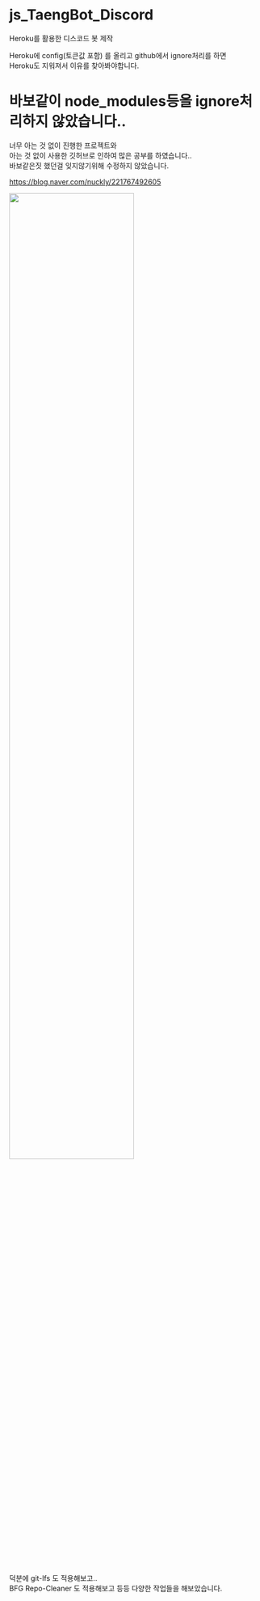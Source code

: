 # js_TaengBot_Discord
Heroku를 활용한 디스코드 봇 제작

Heroku에 config(토큰값 포함) 를 올리고 github에서 ignore처리를 하면<br/>
Heroku도 지워져서 이유를 찾아봐야합니다.

# 바보같이 node_modules등을 ignore처리하지 않았습니다..
너무 아는 것 없이 진행한 프로젝트와
<br/>아는 것 없이 사용한 깃허브로 인하여 많은 공부를 하였습니다..
<br/>바보같은짓 했던걸 잊지않기위해 수정하지 않았습니다.

https://blog.naver.com/nuckly/221767492605
<div>
<img src="https://blogfiles.pstatic.net/MjAyMDAxMTFfMzcg/MDAxNTc4NjgzNTA1MzI4.0gPQTukYWdKqFjqv6PV4UO-tYahTf-3InQEYylcoAKMg.7TrrIRNzbeiTE828ZIky92h_vOcErDpf548vPJ_zTW8g.JPEG.nuckly/%EC%BA%A1%EC%B2%98.JPG" width="70%"></img>
</div>
덕분에 git-lfs 도 적용해보고..<br/>
BFG Repo-Cleaner 도 적용해보고 등등 다양한 작업들을 해보았습니다.

